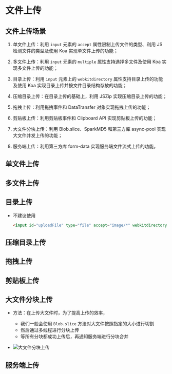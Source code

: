 # 文件上传

## 文件上传场景

1. 单文件上传：利用 `input` 元素的 `accept` 属性限制上传文件的类型、利用 JS 检测文件的类型及使用 Koa 实现单文件上传的功能；

2. 多文件上传：利用 `input` 元素的 `multiple` 属性支持选择多文件及使用 Koa 实现多文件上传的功能；

3. 目录上传：利用 `input` 元素上的 `webkitdirectory` 属性支持目录上传的功能及使用 Koa 实现目录上传并按文件目录结构存放的功能；

4. 压缩目录上传：在目录上传的基础上，利用 JSZip 实现压缩目录上传的功能；

5. 拖拽上传：利用拖拽事件和 DataTransfer 对象实现拖拽上传的功能；

6. 剪贴板上传：利用剪贴板事件和 Clipboard API 实现剪贴板上传的功能；

7. 大文件分块上传：利用 Blob.slice、SparkMD5 和第三方库 async-pool 实现大文件并发上传的功能；

8. 服务端上传：利用第三方库 form-data 实现服务端文件流式上传的功能。

## 单文件上传

## 多文件上传

## 目录上传

+ 不建议使用

  ```html
  <input id="uploadFile" type="file" accept="image/*" webkitdirectory />
  ```

## 压缩目录上传

## 拖拽上传

## 剪贴板上传

## 大文件分块上传

+ 方法：在上传大文件时，为了提高上传的效率，

  + 我们一般会使用 `Blob.slice` 方法对大文件按照指定的大小进行切割
  + 然后通过多线程进行分块上传
  + 等所有分块都成功上传后，再通知服务端进行分块合并

+ ![大文件分块上传](https://mmbiz.qpic.cn/mmbiz_jpg/jQmwTIFl1V2QJzPwUMfWIZ1IrEg9NeibcHNxUM6GuJbKCENbO0d7dDAoWGPvV6ZsBe7WdtHb2gQsv47d1gmaTjg/640?wx_fmt=jpeg&tp=webp&wxfrom=5&wx_lazy=1&wx_co=1)

## 服务端上传


